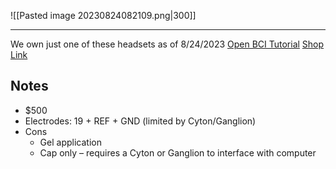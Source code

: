 ![[Pasted image 20230824082109.png|300]]

---
We own just one of these headsets as of 8/24/2023
[Open BCI Tutorial](https://docs.google.com/document/d/1t7J3HIWkAL-0ryzGdOWXVq6LT_B7E0RlaZHDBdEPonE/edit)
[Shop Link](https://shop.openbci.com/products/openbci-eeg-electrocap)
## Notes
* $500
* Electrodes: 19 + REF + GND (limited by Cyton/Ganglion)
* Cons 
	* Gel application
	* Cap only – requires a Cyton or Ganglion to interface with computer
